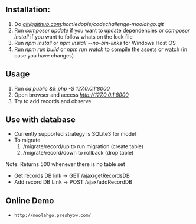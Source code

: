 ## Installation:
1. Do *git@github.com:homiedopie/codechallenge-moolahgo.git*
2. Run *composer update* if you want to update dependencies or *composer install* if you want to follow whats on the lock file
3. Run *npm install* or *npm install --no-bin-links* for Windows Host OS
4. Run *npm run build* or *npm run watch* to compile the assets or watch (in case you have changes)

## Usage
1. Run *cd public && php -S 127.0.0.1:8000*
2. Open browser and access *http://127.0.0.1:8000*
3. Try to add records and observe

## Use with database
- Currently supported strategy is SQLite3 for model
- To migrate
  1. <site>/migrate/record/up to run migration (create table)
  2. <site>/migrate/record/down to rollback (drop table)

Note: Returns 500 whenever there is no table set
- Get records DB link -> GET /ajax/getRecordsDB
- Add record DB Link -> POST /ajax/addRecordDB

## Online Demo
- `http://moolahgo.preshyow.com/`